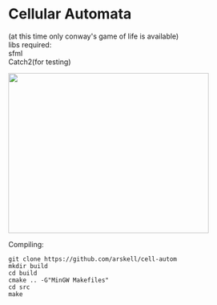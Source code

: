 # Cellular Automata

(at this time only conway's game of life is available)  
libs required:  
sfml  
Catch2(for testing)

<img src="https://github.com/arskell/game-of-life/blob/master/screenshot.png" width="400" height="319">

Compiling:

`git clone https://github.com/arskell/cell-autom`  
`mkdir build`  
`cd build`  
`cmake .. -G"MinGW Makefiles"`  
`cd src`  
`make`  

